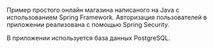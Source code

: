 Пример простого онлайн магазина написаного на Java с использованием Spring Framework.
Авторизация пользователей в приложении реализована с помощью Spring Security.

В приложении используется база данных PostgreSQL.
